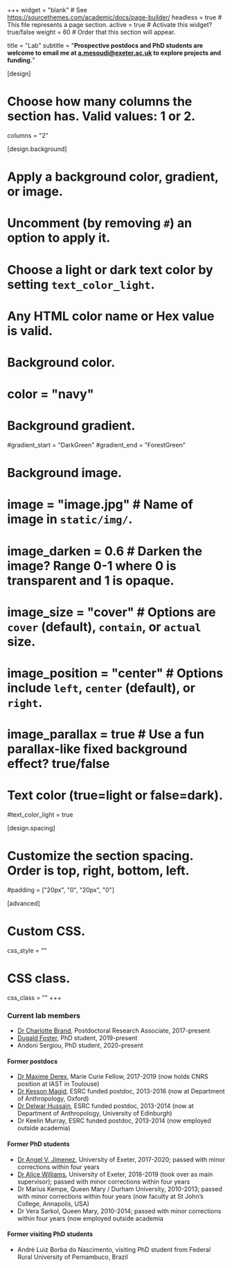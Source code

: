 +++
widget = "blank"  # See https://sourcethemes.com/academic/docs/page-builder/
headless = true  # This file represents a page section.
active = true  # Activate this widget? true/false
weight = 60  # Order that this section will appear.

title = "Lab"
subtitle = "**Prospective postdocs and PhD students are welcome to email me at <a.mesoudi@exeter.ac.uk> to explore projects and funding.**"

[design]
  # Choose how many columns the section has. Valid values: 1 or 2.
  columns = "2"

[design.background]
  # Apply a background color, gradient, or image.
  #   Uncomment (by removing `#`) an option to apply it.
  #   Choose a light or dark text color by setting `text_color_light`.
  #   Any HTML color name or Hex value is valid.

  # Background color.
  # color = "navy"
  
  # Background gradient.
  #gradient_start = "DarkGreen"
  #gradient_end = "ForestGreen"
  
  # Background image.
  # image = "image.jpg"  # Name of image in `static/img/`.
  # image_darken = 0.6  # Darken the image? Range 0-1 where 0 is transparent and 1 is opaque.
  # image_size = "cover"  #  Options are `cover` (default), `contain`, or `actual` size.
  # image_position = "center"  # Options include `left`, `center` (default), or `right`.
  # image_parallax = true  # Use a fun parallax-like fixed background effect? true/false
  
  # Text color (true=light or false=dark).
  #text_color_light = true

[design.spacing]
  # Customize the section spacing. Order is top, right, bottom, left.
  #padding = ["20px", "0", "20px", "0"]

[advanced]
 # Custom CSS. 
 css_style = ""
 
 # CSS class.
 css_class = ""
+++

### Current lab members

* [Dr Charlotte Brand](https://lottybrand.wordpress.com/), Postdoctoral Research Associate, 2017-present 
* [Dugald Foster](https://biosciences.exeter.ac.uk/staff/profile/index.php?web_id=Dugald_Foster), PhD student, 2019-present
* Andoni Sergiou, PhD student, 2020-present

#### Former postdocs

* [Dr Maxime Derex](https://maximederex.weebly.com/), Marie Curie Fellow, 2017-2019 (now holds CNRS position at IAST in Toulouse)
* [Dr Kesson Magid](https://www.anthro.ox.ac.uk/people/dr-kesson-magid), ESRC funded postdoc, 2013-2016 (now at Department of Anthropology, Oxford)
* [Dr Delwar Hussain](http://www.sps.ed.ac.uk/staff/social_anthropology/delwar_hussain), ESRC funded postdoc, 2013-2014 (now at Department of Anthropology, University of Edinburgh)
* Dr Keelin Murray, ESRC funded postdoc, 2013-2014 (now employed outside academia)

#### Former PhD students

* [Dr Angel V. Jimenez](https://angelvicj.wixsite.com/blog), University of Exeter, 2017-2020; passed with minor corrections within four years
* [Dr Alice Williams](https://alicejeanwilliams.wordpress.com/), University of Exeter, 2018-2019 (took over as main supervisor); passed with minor corrections within four years
* Dr Marius Kempe, Queen Mary / Durham University, 2010-2013; passed with minor corrections within four years (now faculty at St John’s College, Annapolis, USA)
* Dr Vera Sarkol, Queen Mary, 2010-2014; passed with minor corrections within four years (now employed outside academia

#### Former visiting PhD students

* André Luiz Borba do Nascimento, visiting PhD student from Federal Rural University of Pernambuco, Brazil
